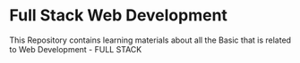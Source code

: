 # Full Stack Web Development

This Repository contains learning materials about all the Basic that is related to Web Development - FULL STACK
